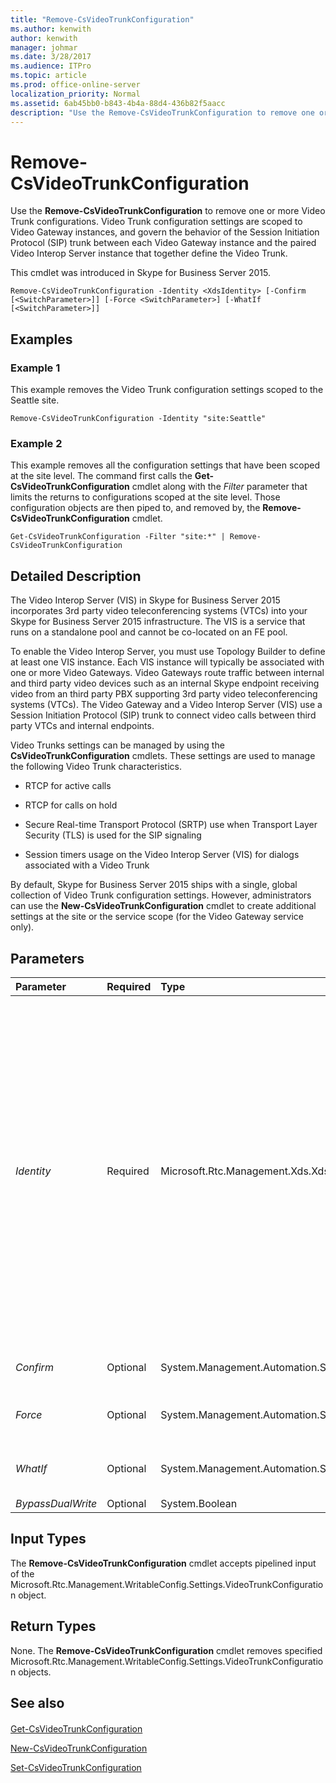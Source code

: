 ```yaml
---
title: "Remove-CsVideoTrunkConfiguration"
ms.author: kenwith
author: kenwith
manager: johmar
ms.date: 3/28/2017
ms.audience: ITPro
ms.topic: article
ms.prod: office-online-server
localization_priority: Normal
ms.assetid: 6ab45bb0-b843-4b4a-88d4-436b82f5aacc
description: "Use the Remove-CsVideoTrunkConfiguration to remove one or more Video Trunk configurations. Video Trunk configuration settings are scoped to Video Gateway instances, and govern the behavior of the Session Initiation Protocol (SIP) trunk between each Video Gateway instance and the paired Video Interop Server instance that together define the Video Trunk."
---
```


# Remove-CsVideoTrunkConfiguration
 
Use the **Remove-CsVideoTrunkConfiguration** to remove one or more Video Trunk configurations. Video Trunk configuration settings are scoped to Video Gateway instances, and govern the behavior of the Session Initiation Protocol (SIP) trunk between each Video Gateway instance and the paired Video Interop Server instance that together define the Video Trunk.
  
This cmdlet was introduced in Skype for Business Server 2015.
  
```
Remove-CsVideoTrunkConfiguration -Identity <XdsIdentity> [-Confirm [<SwitchParameter>]] [-Force <SwitchParameter>] [-WhatIf [<SwitchParameter>]]

```

## Examples
<a name="Examples"> </a>

### Example 1

This example removes the Video Trunk configuration settings scoped to the Seattle site.
  
```
Remove-CsVideoTrunkConfiguration -Identity "site:Seattle"
```

### Example 2

This example removes all the configuration settings that have been scoped at the site level. The command first calls the **Get-CsVideoTrunkConfiguration** cmdlet along with the _Filter_ parameter that limits the returns to configurations scoped at the site level. Those configuration objects are then piped to, and removed by, the **Remove-CsVideoTrunkConfiguration** cmdlet.
  
```
Get-CsVideoTrunkConfiguration -Filter "site:*" | Remove-CsVideoTrunkConfiguration
```

## Detailed Description
<a name="DetailedDescription"> </a>

The Video Interop Server (VIS) in Skype for Business Server 2015 incorporates 3rd party video teleconferencing systems (VTCs) into your Skype for Business Server 2015 infrastructure. The VIS is a service that runs on a standalone pool and cannot be co-located on an FE pool.
  
To enable the Video Interop Server, you must use Topology Builder to define at least one VIS instance. Each VIS instance will typically be associated with one or more Video Gateways. Video Gateways route traffic between internal and third party video devices such as an internal Skype endpoint receiving video from an third party PBX supporting 3rd party video teleconferencing systems (VTCs). The Video Gateway and a Video Interop Server (VIS) use a Session Initiation Protocol (SIP) trunk to connect video calls between third party VTCs and internal endpoints.
  
Video Trunks settings can be managed by using the **CsVideoTrunkConfiguration** cmdlets. These settings are used to manage the following Video Trunk characteristics.
  
- RTCP for active calls
    
- RTCP for calls on hold
    
- Secure Real-time Transport Protocol (SRTP) use when Transport Layer Security (TLS) is used for the SIP signaling
    
- Session timers usage on the Video Interop Server (VIS) for dialogs associated with a Video Trunk
    
By default, Skype for Business Server 2015 ships with a single, global collection of Video Trunk configuration settings. However, administrators can use the **New-CsVideoTrunkConfiguration** cmdlet to create additional settings at the site or the service scope (for the Video Gateway service only).
  
## Parameters
<a name="DetailedDescription"> </a>

|**Parameter**|**Required**|**Type**|**Description**|
|:-----|:-----|:-----|:-----|
| _Identity_ <br/> |Required  <br/> |Microsoft.Rtc.Management.Xds.XdsIdentity  <br/> |The  _Identity_ parameter specifies the Video Trunk configuration to remove. Video Trunk configuration settings can be configured at the global, site, or service scope (for the VideoGateway service only). To refer to the global instance, use this syntax: `-Identity "global"`To refer to a collection at the site scope: `-Identity "site:Redmond"` <br/> Wildcard characters such as the asterisk (*) cannot be used with the  _Identity_ parameter. <br/> The **Remove-CsVideoTrunkConfiguration** cmdlet can be run against the single global collection of settings. However, that single global collection will not be deleted. Instead, all the properties within the collection will be reset to their default values. <br/> |
| _Confirm_ <br/> |Optional  <br/> |System.Management.Automation.SwitchParameter  <br/> |Prompts you for confirmation before executing the command.  <br/> |
| _Force_ <br/> |Optional  <br/> |System.Management.Automation.SwitchParameter  <br/> |Suppresses the display of any non-fatal error messages and completes the cmdlet operation.  <br/> |
| _WhatIf_ <br/> |Optional  <br/> |System.Management.Automation.SwitchParameter  <br/> |Describes what would happen if you executed the command without actually executing the command.  <br/> |
| _BypassDualWrite_ <br/> |Optional  <br/> |System.Boolean  <br/> |PARAMVALUE: $true | $false  <br/> |
   
## Input Types
<a name="InputTypes"> </a>

The **Remove-CsVideoTrunkConfiguration** cmdlet accepts pipelined input of the Microsoft.Rtc.Management.WritableConfig.Settings.VideoTrunkConfiguration object.
  
## Return Types
<a name="ReturnTypes"> </a>

None. The **Remove-CsVideoTrunkConfiguration** cmdlet removes specified Microsoft.Rtc.Management.WritableConfig.Settings.VideoTrunkConfiguration objects.
  
## See also
<a name="ReturnTypes"> </a>

#### 

[Get-CsVideoTrunkConfiguration](get-csvideotrunkconfiguration.md)
  
[New-CsVideoTrunkConfiguration](new-csvideotrunkconfiguration.md)
  
[Set-CsVideoTrunkConfiguration](set-csvideotrunkconfiguration.md)

